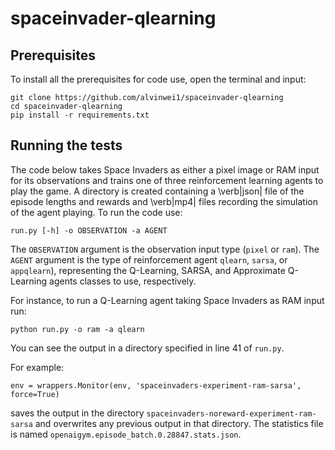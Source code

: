 # spaceinvader-qlearning
## Prerequisites

To install all the prerequisites for code use, open the terminal and input:

```
git clone https://github.com/alvinwei1/spaceinvader-qlearning
cd spaceinvader-qlearning
pip install -r requirements.txt
```
## Running the tests
The code below takes Space Invaders as either a pixel image or RAM input for its observations and trains one of three reinforcement learning agents to play the game. A directory is created containing a \verb|json| file of the episode lengths and rewards and \verb|mp4| files recording the simulation of the agent playing. To run the code use:
```
run.py [-h] -o OBSERVATION -a AGENT
```

The ```OBSERVATION``` argument is the observation input type (```pixel``` or ```ram```). The ```AGENT``` argument is the type of reinforcement agent ```qlearn```, ```sarsa```, or ```appqlearn```), representing the Q-Learning, SARSA, and Approximate Q-Learning agents classes to use, respectively.

For instance, to run a Q-Learning agent taking Space Invaders as RAM input run:
```
python run.py -o ram -a qlearn
```
You can see the output in a directory specified in line 41 of ```run.py```. 

For example:

```env = wrappers.Monitor(env, 'spaceinvaders-experiment-ram-sarsa', force=True)```

saves the output in the directory ```spaceinvaders-noreward-experiment-ram-sarsa``` and overwrites any previous output in that directory. The statistics file is named ```openaigym.episode_batch.0.28847.stats.json```.
